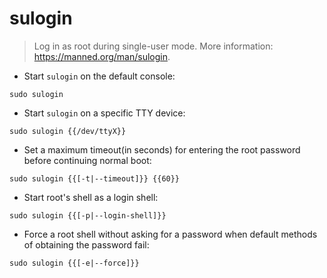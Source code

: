 # sulogin

> Log in as root during single-user mode.
> More information: <https://manned.org/man/sulogin>.

- Start `sulogin` on the default console:

`sudo sulogin`

- Start `sulogin` on a specific TTY device:

`sudo sulogin {{/dev/ttyX}}`

- Set a maximum timeout(in seconds) for entering the root password before continuing normal boot:

`sudo sulogin {{[-t|--timeout]}} {{60}}`

- Start root's shell as a login shell:

`sudo sulogin {{[-p|--login-shell]}}`

- Force a root shell without asking for a password when default methods of obtaining the password fail:

`sudo sulogin {{[-e|--force]}}`
